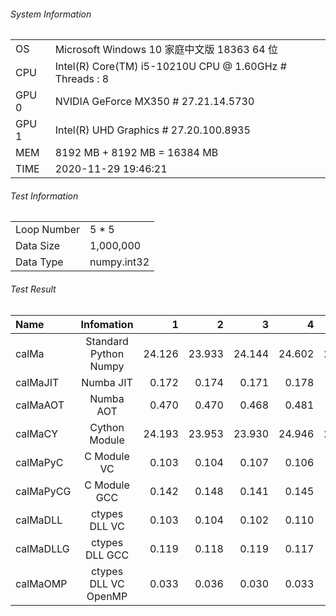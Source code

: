###### System Information 
||| 
|:---|:---| 
OS|Microsoft Windows 10 家庭中文版 18363 64 位 
CPU|Intel(R) Core(TM) i5-10210U CPU @ 1.60GHz # Threads : 8 
GPU 0|NVIDIA GeForce MX350 # 27.21.14.5730 
GPU 1|Intel(R) UHD Graphics # 27.20.100.8935 
MEM|8192 MB + 8192 MB  = 16384 MB 
TIME|2020-11-29 19:46:21 
###### Test Information 
||| 
|:---|:---| 
Loop Number|5 * 5| 
Data Size|1,000,000| 
Data Type|numpy.int32| 
###### Test Result 
|Name|Infomation|1|2|3|4|5|Avg|Faster| 
|:---|:---:|---:|---:|---:|---:|---:|---:|---:| 
|calMa|Standard Python Numpy|24.126|23.933|24.144|24.602|24.707|24.302|1.000| 
|calMaJIT|Numba JIT|0.172|0.174|0.171|0.178|0.174|0.174|140.027| 
|calMaAOT|Numba AOT|0.470|0.470|0.468|0.481|0.470|0.472|51.521| 
|calMaCY|Cython Module|24.193|23.953|23.930|24.946|25.860|24.576|0.989| 
|calMaPyC|C Module VC|0.103|0.104|0.107|0.106|0.105|0.105|230.919| 
|calMaPyCG|C Module GCC|0.142|0.148|0.141|0.145|0.145|0.144|168.438| 
|calMaDLL|ctypes DLL VC|0.103|0.104|0.102|0.110|0.103|0.105|232.214| 
|calMaDLLG|ctypes DLL GCC|0.119|0.118|0.119|0.117|0.114|0.117|207.009| 
|calMaOMP|ctypes DLL VC OpenMP|0.033|0.036|0.030|0.033|0.032|0.033|736.860| 
